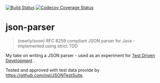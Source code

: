 [![Build Status](https://github.com/CapOfCave/json-parser/actions/workflows/maven.yml/badge.svg?branch=master)](https://github.com/CapOfCave/json-parser/actions?query=workflow%3A"Java+CI+with+maven"+branch%3Amaster)
[![Codecov Coverage Status](https://codecov.io/gh/CapOfCave/json-parser/branch/master/graph/badge.svg)](https://codecov.io/gh/CapOfCave/json-parser)

# json-parser
> (nearly/soon) RFC 8259 compliant JSON parser for Java - implemented using strict TDD 

My take on writing a JSON parser - used as an experiment for [Test Driven Development](https://en.wikipedia.org/wiki/Test-driven_development) .

Tested and approved with test data provide by https://github.com/nst/JSONTestSuite.